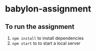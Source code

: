 # babylon-assignment

## To run the assignment

1. `npm install` to install dependencies
2. `npm start` to to start a local server
